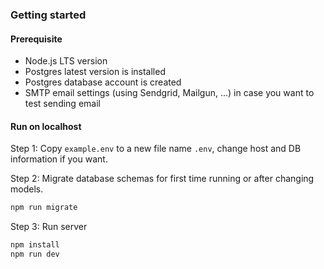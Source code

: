 ### Getting started

#### Prerequisite

- Node.js LTS version
- Postgres latest version is installed
- Postgres database account is created
- SMTP email settings (using Sendgrid, Mailgun, ...) in case you want to test sending email

#### Run on localhost

Step 1: Copy `example.env` to a new file name `.env`, change host and DB information if you want.

Step 2: Migrate database schemas for first time running or after changing models.

```bash
npm run migrate
```

Step 3: Run server

```bash
npm install
npm run dev
```
